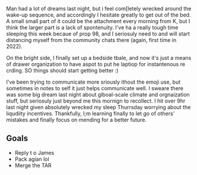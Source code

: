 Man had a lot of dreams last night, but i feel com[letely wrecked around the wake-up sequence, and accordingly I hesitate greatly to get out of the bed. A small small part of it could be the attachment every morning from K, but I think the larger part is a lack of spontenuity. I've ha a really tough time sleeping this week becaue of prop 98, and I seriosuly need to and will start distancing myself from the community chats there (again, first time in 2022). 

On the bright side, I finally set up a bedside tbale, and now it's just a means of drawer organization to have aspot to put he laptiop for instantenous re crding. SO things should start getting better :)

I've been trying to communicate more sriously ithout the emoji use, but sometimes in notes to self it just helps communicate well. I sweare there was some big dream last night about glboal-scale climate and orgnaization stuff, but seriosuly just beyond me this mornign to recollect. I hit over 9hr last night given absolutely wrecked my sleep Thurrsday worrying about the liqudiity incentives. Thankfully, I;m learning finally to let go of others' mistakes and finally focus on mending for a better future.

## Goals

- Reply t o James
- Pack agian lol
- Merge the TAR
